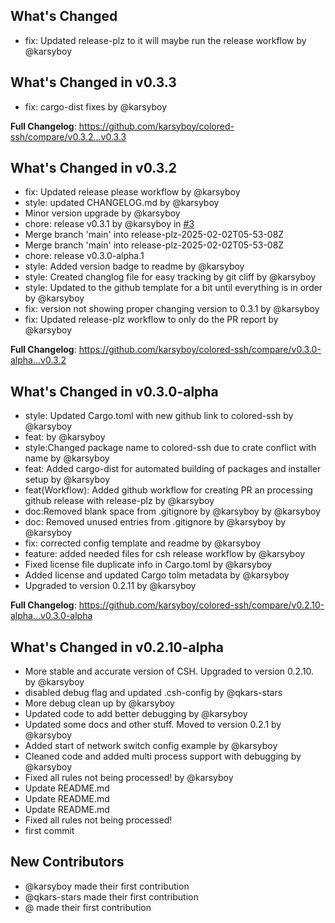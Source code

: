## What's Changed
* fix: Updated release-plz to it will maybe run the release workflow by @karsyboy

## What's Changed in v0.3.3
* fix: cargo-dist fixes by @karsyboy

**Full Changelog**: https://github.com/karsyboy/colored-ssh/compare/v0.3.2...v0.3.3

## What's Changed in v0.3.2
* fix: Updated release please workflow by @karsyboy
* style: updated CHANGELOG.md by @karsyboy
* Minor version upgrade by @karsyboy
* chore: release v0.3.1 by @karsyboy in [#3](https://github.com/karsyboy/colored-ssh/pull/3)
* Merge branch 'main' into release-plz-2025-02-02T05-53-08Z
* Merge branch 'main' into release-plz-2025-02-02T05-53-08Z
* chore: release v0.3.0-alpha.1
* style: Added version badge to readme by @karsyboy
* style: Created changlog file for easy tracking by git cliff by @karsyboy
* style: Updated to the github template for a bit until everything is in order by @karsyboy
* fix: version not showing proper changing version to 0.3.1 by @karsyboy
* fix: Updated release-plz workflow to only do the PR report by @karsyboy

**Full Changelog**: https://github.com/karsyboy/colored-ssh/compare/v0.3.0-alpha...v0.3.2

## What's Changed in v0.3.0-alpha
* style: Updated Cargo.toml with new github link to colored-ssh by @karsyboy
* feat: by @karsyboy
* style:Changed package  name to colored-ssh due to crate conflict with name by @karsyboy
* feat: Added cargo-dist for automated building of packages and installer setup by @karsyboy
* feat(Workflow): Added github workflow for creating PR an processing github release with release-plz by @karsyboy
* doc:Removed blank space from .gitignore by @karsyboy by @karsyboy
* doc: Removed unused entries from .gitignore by @karsyboy by @karsyboy
* fix: corrected config template and readme by @karsyboy
* feature: added needed files for csh release workflow by @karsyboy
* Fixed license file duplicate info in Cargo.toml by @karsyboy
* Added license and updated Cargo tolm metadata by @karsyboy
* Upgraded to version 0.2.11 by @karsyboy

**Full Changelog**: https://github.com/karsyboy/colored-ssh/compare/v0.2.10-alpha...v0.3.0-alpha

## What's Changed in v0.2.10-alpha
* More stable and accurate version of CSH. Upgraded to version 0.2.10. by @karsyboy
* disabled debug flag and updated .csh-config by @qkars-stars
* More debug clean up by @karsyboy
* Updated code to add better debugging by @karsyboy
* Updated some docs and other stuff. Moved to version 0.2.1 by @karsyboy
* Added start of network switch config example by @karsyboy
* Cleaned code and added multi process support with debugging by @karsyboy
* Fixed all rules not being processed! by @karsyboy
* Update README.md
* Update README.md
* Update README.md
* Fixed all rules not being processed!
* first commit

## New Contributors
* @karsyboy made their first contribution
* @qkars-stars made their first contribution
* @ made their first contribution

<!-- generated by git-cliff -->
